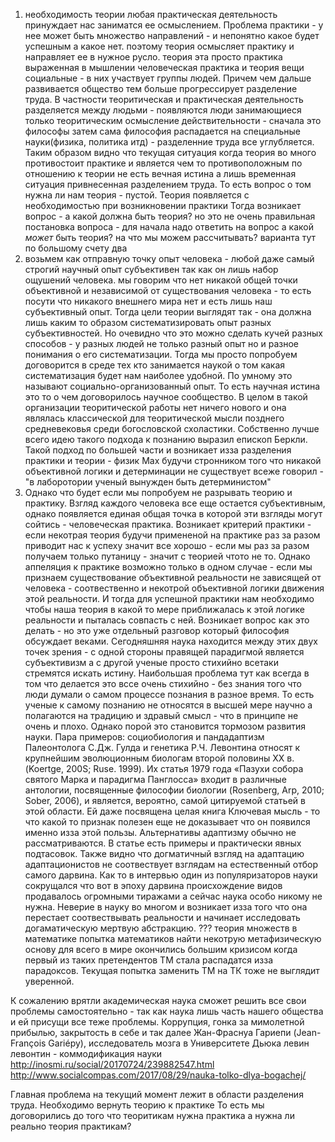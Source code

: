 1) необходимость теории
любая практическая деятельность принуждает нас заниматся ее осмыслением. Проблема практики - у нее может быть множество направлений - и непонятно какое будет успешным а какое нет.
поэтому теория осмысляет практику и направляет ее в нужное русло. теория эта просто практика выраженная в мышлении
человеческая практика и теория вещи социальные - в них участвует группы людей. Причем чем дальше развивается общество тем больше прогрессирует разделение труда. В частности теоритическая и практическая деятельность разделяется между людьми - появляются люди занимающиеся только теоритическим осмысление действительности - сначала это философы затем сама философия распадается на специальные науки(физика, политика итд) - разделенние труда все углубляется.
Таким образом видно что текущая ситуация когда теория во много противостоит практике и является чем то противоположным по отношению к теории не есть вечная истина а лишь временная ситуация привнесенная разделением труда.
То есть вопрос о том нужна ли нам теория - пустой. Теория появляется с необходимостью при возникновении практики
Тогда возникает вопрос - а какой должна быть теория?
но это не очень правильная постановка вопроса - для начала надо ответить на вопрос а какой _может_ быть теория? на что мы можем рассчитывать?
варианта тут по большому счету два
1) возьмем как отправную точку опыт человека - любой даже самый строгий научный опыт субъективен так как он лишь набор ощушений человека. мы говорим что нет никакой общей точки объективной и независимой от существования человека - то есть посути что никакого внешнего мира нет и есть лишь наш субъективный опыт. 
Тогда цели теории выглядят так - она должна лишь каким то образом систематизировать опыт разных субъективностей. Но очевидно что это можно сделать кучей разных способов - у разных людей не только разный опыт но и разное понимания о его систематизации. Тогда мы просто попробуем договорится в среде тех кто занимается наукой о том какая систематизация будет нам наиболее удобной. По умному это называют социально-организованный опыт. То есть научная истина это то о чем договорилось научное сообщество.
В целом в такой организации теоритической работы нет ничего нового и она являлась классической для теоритической мысли позднего средневековья среди богословской схоластики. Собственно лучше всего идею такого подхода к познанию выразил епископ Беркли. 
Такой подход по большей части и возникает изза разделения практики и теории - физик Мах будучи стронником того что никакой объективной логики и детерминации не существует всеже говорил - "в лаборотории ученый вынужден быть детерминистом"
2) Однако что будет если мы попробуем не разрывать теорию и практику. Взгляд каждого человека все еще остается субъективным, однако появляется единая общая точка в которой эти взгляды могут сойтись - человеческая практика. Возникает критерий практики - если некотрая теория будучи примененой на практике раз за разом приводит нас к успеху значит все хорошо - если мы раз за разом получаем только путаницу - значит с теорией чтото не то. Однако аппеляция к практике возможно только в одном случае - если мы признаем существование объективной реальности не зависящей от человека - соотвественно и некотрой объективной логики движения этой реальности. И тогда для успешной практики нам необходимо чтобы наша теория в какой то мере приближалась к этой логике реальности  и пыталась совпасть с ней.
Возникает вопрос как это делать - но это уже отдельный разговор который философия обсуждает веками.
Сегодняшняя наука находится между этих двух точек зрения - с одной стороны правящей парадигмой является субъективизм а с другой ученые просто стихийно всетаки стремятся искать истину.
Наибольшая проблема тут как всегда в том что делается это вссе очень стихийно - без знания того что люди думали о самом процессе познания в разное время. То есть ученые к самому познанию не относятся в высшей мере научно а полагаются на традицию и здравый смысл - что в принципе не очень и плохо.
Однако порой это становится тормозом развития науки. Пара примеров:
социобиология и пандадаптизм
Палеонтолога С.Дж. Гулда и генетика Р.Ч. Левонтина относят к крупнейшим эволюционным биологам второй половины XX в. (Koertgе, 200S; Ruse. 1999). Их статья 1979 года «Пазухи собора святого Марка и парадигма Панглосса» входит в различные антологии, посвященные философии биологии (Rosenberg, Arp, 2010; Sober, 2006), и является, вероятно, самой цитируемой статьей в этой области. Ей даже посвящена целая книга
Ключевая мысль - то что какой то признак полезен еще не доказывает что он появился именно изза этой пользы. Альтернативы адаптизму обычно не рассматриваются.
В статье есть примеры и практически явных подтасовок.
Также видно что догматичный взгляд на адаптацию адаптационистов не соотвествует взглядам на естественный отбор самого дарвина. Как то в интервью один из популяризаторов науки сокрущался что вот в эпоху дарвина происхождение видов продавалось огромными тиражами а сейчас наука особо никому не нужна. Неверие в науку во многом и возникает изза того что она перестает соотвествывать реальности и начинает исследовать догаматическую мертвую абстракцию.
???
теория множеств в математике
попытка математиков найти некотрую метафизическую основу для всего в мире окончились большим кризисом когда первый из таких претендентов ТМ стала распадатся изза парадоксов.
Текущая попытка заменить ТМ на ТК тоже не выглядит уверенной.

К сожалению врятли академическая наука сможет решить все свои проблемы самостоятельно - так как наука лишь часть нашего общества и ей присущи все теже проблемы. Коррупция, гонка за мимолетной прибылью, закрытость в себе и так далее
Жан-Фраснуа Гариепи (Jean-François Gariépy), исследователь мозга в Университете Дьюка
левин левонтин - коммодификация науки
http://inosmi.ru/social/20170724/239882547.html
http://www.socialcompas.com/2017/08/29/nauka-tolko-dlya-bogachej/

Главная проблема на текущий момент лежит в области разделения труда. Необходимо вернуть теорию к практике
То есть мы договорились до того что теоритикам нужна практика
а нужна ли реально теория практикам?


